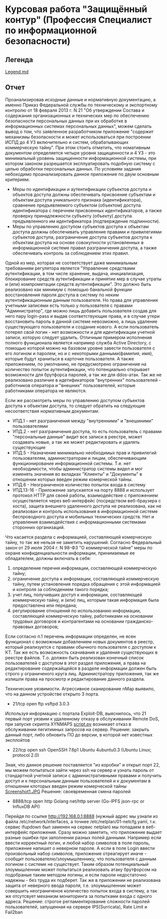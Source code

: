 # Курсовая работа "Защищённый контур" (Профессия Специалист по информационной безопасности)

## Легенда

[Legend.md](../diploma/Legend.md)

## Отчет

Проанализировав исходные данные и нормативную документацию, а именно Приказ Федеральной службы по техническому и экспортному контролю от 18 февраля 2013 г. N 21 "Об утверждении Состава и содержания организационных и технических мер по обеспечению безопасности персональных данных при их обработке в информационных системах персональных данных", можем сделать вывод о том, что заявленное разработчиком приложение "содержит механизмы безопасности и может использоваться при построении ИСПД до 4 УЗ включительно и систем, обрабатывающих коммерческую тайну". При этом стоить отметить, что номативным документом определяется четыре уровня защищенности и 4 УЗ - это минимальный уровень защищенности информационной системы, при котором законом разрешается эксплуатировать подобную систему с целью обработки персональных данных. По условиям задания небоходимо проанализировать данное приложение по двум основным критериям:
* Меры по идентификации и аутентификации субъектов доступа и объектов доступа должны обеспечивать присвоение субъектам и объектам доступа уникального признака (идентификатора), сравнение предъявляемого субъектом (объектом) доступа идентификатора с перечнем присвоенных идентификаторов, а также проверку принадлежности субъекту (объекту) доступа предъявленного им идентификатора (подтверждение подлинности).
* Меры по управлению доступом субъектов доступа к объектам доступа должны обеспечивать управление правами и привилегиями субъектов доступа, разграничение доступа субъектов доступа к объектам доступа на основе совокупности установленных в информационной системе правил разграничения доступа, а также обеспечивать контроль за соблюдением этих правил.

Одной из мер, которая не соответствует даже минимальным требованиям регулятора является "Управление средствами аутентификации, в том числе хранение, выдача, инициализация, блокирование средств аутентификации и принятие мер в случае утраты и (или) компрометации средств аутентификации". Это должно быть реализовано как минимум с помощью банальной функции восстановления пароля доступа в систему по неким аутентификационным данным пользователя. Но права для управления учетными записями есть только у пользователя с правами "Администратор", где можно лишь добавить пользователя создав для него пару login-pass и выдав соответствующие права, и в случае утери восстановить пароль в данной системе невозможно, а лишь удаление существующего пользователя и создание нового. А если пользователь потерял свой логин - нет возможности и для идентификации учетной записи, которую следует удалить. Отличным примером исполнения полного функционала является например служба Active Directory, с помощью которой можно на базовом уровне завести пользователя с его логином и паролем, но и с некоторыми данными(фамилия, имя), которые будут храниться в карточке пользователя. А также приложением, по умолчанию, не предусмотрено ограничение на количество попыток аутентификации, что потенциально открывает возможности для брутфорса паролей, а так же для ddos-атак. Так же не реализовано различие в идетификаторов "внутренних" пользователей - работников оператора и "внешних" пользователей, которые работниками оператора не являются.

Если же рассмотреть меры по управлению доступом субъектов доступа к объектам доступа, то следует обратить на следующие несоответствия нормативным документам:
* УПД.1 - нет разграничения между "внутренними" и "внешиними" пользователями
* УПД.2 - нет разграничения доступа, то есть пользователь с правами "персональные данные" видит все записи в реестре, может создавать новые, а так же может редактировать и удалять существующие
* УПД.5 - Назначение минимально необходимых прав и привилегий пользователям, администраторам и лицам, обеспечивающим функционирование информационной системы. Т.е. нет необходимости, чтобы администратор системы видел и мог изменять значения во вкладках "Клиенты" и "Документы" в отношении которых введен режим комерческой тайны.
* УПД.6 - Неограниченое количество попыток входа в систему
* УПД.13-16 - Приложение запускается на порту 8888 и использует протокол HTTP для своей работы, взаимодействие с приложением осуществляется через веб-интерфейс (посредством веб-браузера с хоста), защита внешнего удаленного доступа не реализована, как не реализован и контроль использования в информационной системе беспроводного доступа и мобильных технических средств. Нет и управления взаимодействия с информационными системами сторонних организаций.

Что касается раздела с информацией, составляющей комерческую тайну, то так же нельзя не заметить нарушений. Согласно Федеральный закон от 29 июля 2004 г. N 98-ФЗ "О коммерческой тайне" меры по охране конфиденциальности информации, принимаемые ее обладателем, должны включать в себя:
1. определение перечня информации, составляющей коммерческую тайну;
2. ограничение доступа к информации, составляющей коммерческую тайну, путем установления порядка обращения с этой информацией и контроля за соблюдением такого порядка;
3. учет лиц, получивших доступ к информации, составляющей коммерческую тайну, и (или) лиц, которым такая информация была предоставлена или передана;
4. регулирование отношений по использованию информации, составляющей коммерческую тайну, работниками на основании трудовых договоров и контрагентами на основании гражданско-правовых договоров;

Если согласно п.1 перечень информации определен, не ясен функционал с возможным добавлением новых документов в реестр, который реализуется с правами обычного пользователя с доступом к КТ. Так же есть возможность скачивания и удаления существующих в реестре файлов. Т.о. должен быть реализован конечный список пользователей с доступом в этот раздел приложения, а права на редактирование содержайщейся в разделе информации должен быть строго у ограниченого круга лиц. Администратору приложения, так же излишли права на просмотр и редактирование данного раздела.

Технические уязвимости.
Агрессивное сканирование nMap выявило, что на данном устройстве открыто 3 порта.

* 21/tcp   open  ftp     vsftpd 3.0.3

Используя информацию с портала Exploit-DB, выяснилось, что 21 первый порт уязвим к удаленному отказу в обслуживании Remote DoS, при запуске скрипта XYNMAPS [script.py](../diploma/script.py) возникает отказ в обслуживании легитимных запросов на сервер.
Решение: закрыть данный порт, либо обновить ПО до версии, в которой нет известных эксплойтов

* 22/tcp   open  ssh     OpenSSH 7.6p1 Ubuntu 4ubuntu0.3 (Ubuntu Linux; protocol 2.0)

Зная, что данное решение поставляется "из коробки" и открыт порт 22, мы можем попытаться зайти через ssh на сервер и узнать пароль от стандартной учетной записи с административными правами и получить доступ и к персональным данным пользователей и к документам в отношении клоторых введен режим комерческой тайны [Screenshot1.JPG](../diploma/Screenshot1.JPG)
Решение: своевременная смена паролей

* 8888/tcp open  http    Golang net/http server (Go-IPFS json-rpc or InfluxDB API)

Перейдя по ссылке http://192.168.0.1:8888 (нужный адрес мы узнали из файла /etc/network/interfaces, а точнее /etc/netplan/01-netcfg.yaml, т.к. сервис ifupdown был заменен на сервис netplan) мы попадаем в веб-интерфейс приложения. Сразу можно заметить, что приложение выдает разные ошибки при заполнении разных полей данными. Например если ввести корректный логин, и любой набор символов в поле пароль, приложение напишет о неверном пароле. А если в поле Login ввести произвольный набор символов, приложение отреагирует иначе - сообщит пользователю/злоумышленнику, что пользователя с данным логином с системе не существует. Таким образом потенциальный злоумышленник может попытаться реализовать атаку брутфорсом на подобраные таким методом логины, и если пароли недостаточно надежны - без труда их подберет. Так же в приложении не реализована защита от неверного ввода пароля, т.е. злоумышленник может совершить неограниченое количество попыток входа в систему, а так же отсутсвует механизм мониторинга за попытками входа с одного адреса.
Решение: строгое регламентирование сложности паролей пользователей, запущенная на сервере IPS(Surricata), Rate Limit и Fail2ban